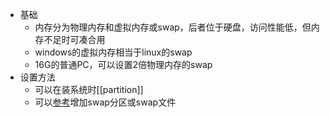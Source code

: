 - 基础
  - 内存分为物理内存和虚拟内存或swap，后者位于硬盘，访问性能低，但内存不足时可凑合用
  - windows的虚拟内存相当于linux的swap
  - 16G的普通PC，可以设置2倍物理内存的swap
- 设置方法
  - 可以在装系统时[[partition]]
  - 可以[参考](https://blog.csdn.net/qq_41739313/article/details/121156321)增加swap分区或swap文件